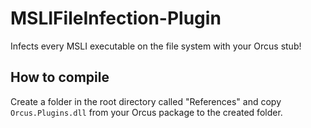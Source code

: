 # MSLIFileInfection-Plugin
Infects every MSLI executable on the file system with your Orcus stub!
## How to compile
Create a folder in the root directory called "References" and copy `Orcus.Plugins.dll` from your Orcus package to the created folder.

